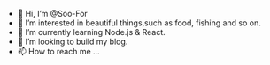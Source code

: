 - 👋 Hi, I’m @Soo-For
- 👀 I’m interested in beautiful things,such as food, fishing and so on.
- 🌱 I’m currently learning Node.js & React.
- 💞️ I’m looking to build my blog.
- 📫 How to reach me ...

<!---
Soo-For/Soo-For is a ✨ special ✨ repository because its `README.md` (this file) appears on your GitHub profile.
You can click the Preview link to take a look at your changes.
--->
